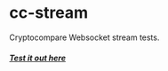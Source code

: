 [twitter]: http://twitter.com/raintek_
[repo]: https://github.com/rainner/cc-stream/
[demo]: https://rainner.github.io/cc-stream/

# cc-stream

Cryptocompare Websocket stream tests.

##### [Test it out here][demo]
